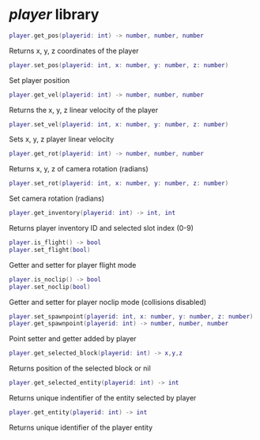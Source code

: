 # *player* library

```lua
player.get_pos(playerid: int) -> number, number, number
```

Returns x, y, z coordinates of the player

```lua
player.set_pos(playerid: int, x: number, y: number, z: number)
```

Set player position

``` lua
player.get_vel(playerid: int) -> number, number, number
```

Returns the x, y, z linear velocity of the player

``` lua
player.set_vel(playerid: int, x: number, y: number, z: number)
```

Sets x, y, z player linear velocity

```lua
player.get_rot(playerid: int) -> number, number, number
```

Returns x, y, z of camera rotation (radians)

```lua
player.set_rot(playerid: int, x: number, y: number, z: number)
```

Set camera rotation (radians)

```lua
player.get_inventory(playerid: int) -> int, int
```

Returns player inventory ID and selected slot index (0-9)

```lua
player.is_flight() -> bool
player.set_flight(bool)
```

Getter and setter for player flight mode

```lua
player.is_noclip() -> bool
player.set_noclip(bool)
```

Getter and setter for player noclip mode (collisions disabled)

``` lua
player.set_spawnpoint(playerid: int, x: number, y: number, z: number)
player.get_spawnpoint(playerid: int) -> number, number, number
```

Point setter and getter added by player

```lua
player.get_selected_block(playerid: int) -> x,y,z
```

Returns position of the selected block or nil

```lua
player.get_selected_entity(playerid: int) -> int
```

Returns unique indentifier of the entity selected by player

```lua
player.get_entity(playerid: int) -> int
```

Returns unique identifier of the player entity
